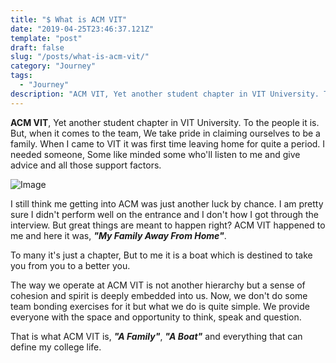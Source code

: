 ```yaml
---
title: "$ What is ACM VIT"
date: "2019-04-25T23:46:37.121Z"
template: "post"
draft: false
slug: "/posts/what-is-acm-vit/"
category: "Journey"
tags:
  - "Journey"
description: "ACM VIT, Yet another student chapter in VIT University. To the people it is. But, when it comes to the team, We take pride in claiming ourselves to be a family."
---
```


**ACM VIT**, Yet another student chapter in VIT University. To the people it is.
But, when it comes to the team, We take pride in claiming ourselves to be a family.
When I came to VIT it was first time leaving home for quite a period. I needed someone, Some like minded some who'll listen to me and give advice and all those support factors.

![Image](/media/1.jpg)

I still think me getting into ACM was just another luck by chance. I am pretty sure I didn't perform well on the entrance and I don't how I got through the interview.
But great things are meant to happen right?
ACM VIT happened to me and here it was, ***"My Family Away From Home"***.

To many it's just a chapter, But to me it is a boat which is destined to take you from you to a better you.

The way we operate at ACM VIT is not another hierarchy but a sense of cohesion and spirit is deeply embedded into us. Now, we don't do some team bonding exercises for it but what we do is quite simple. We provide everyone with the space and opportunity to think, speak and question.

That is what ACM VIT is, ***"A Family"***, ***"A Boat"*** and everything that can define my college life.